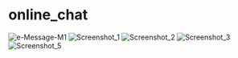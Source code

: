 # online_chat
![e-Message-M1](https://user-images.githubusercontent.com/52429586/131251334-e65719b6-7636-449d-86ab-9c710c56cedd.png)
 ![Screenshot_1](https://user-images.githubusercontent.com/52429586/131251053-7b8e089f-f9f7-4c36-bd32-78e14d442bcc.png) ![Screenshot_2](https://user-images.githubusercontent.com/52429586/131251287-2420d846-eec8-42ff-b71f-562b41bbf666.png)
![Screenshot_3](https://user-images.githubusercontent.com/52429586/131251288-488cb2be-d73e-4f90-8cb1-360bd45d427c.png)
![Screenshot_5](https://user-images.githubusercontent.com/52429586/131251289-cf855e68-32c2-4ab5-b9b3-2920aad3385d.png)


